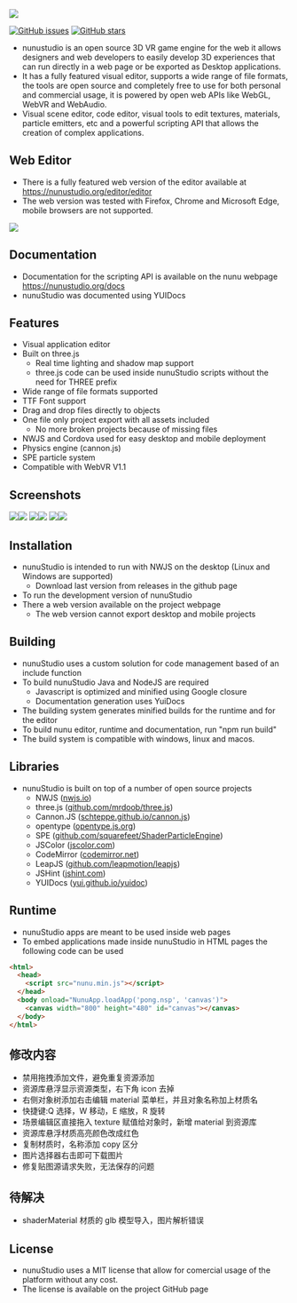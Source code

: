 <img src="https://raw.githubusercontent.com/tentone/nunuStudio/master/docs/img/github/logo.png">

[![GitHub issues](https://img.shields.io/github/issues/tentone/nunuStudio.svg)](https://github.com/tentone/nunuStudio/issues) [![GitHub stars](https://img.shields.io/github/stars/tentone/nunuStudio.svg)](https://github.com/tentone/nunuStudio/stargazers)

- nunustudio is an open source 3D VR game engine for the web it allows designers and web developers to easily develop 3D experiences that can run directly in a web page or be exported as Desktop applications.
- It has a fully featured visual editor, supports a wide range of file formats, the tools are open source and completely free to use for both personal and commercial usage, it is powered by open web APIs like WebGL, WebVR and WebAudio.
- Visual scene editor, code editor, visual tools to edit textures, materials, particle emitters, etc and a powerful scripting API that allows the creation of complex applications.

## Web Editor

- There is a fully featured web version of the editor available at https://nunustudio.org/editor/editor
- The web version was tested with Firefox, Chrome and Microsoft Edge, mobile browsers are not supported.

<img src="https://raw.githubusercontent.com/tentone/nunuStudio/master/docs/img/github/web.png">

## Documentation

- Documentation for the scripting API is available on the nunu webpage https://nunustudio.org/docs
- nunuStudio was documented using YUIDocs

## Features

- Visual application editor
- Built on three.js
  - Real time lighting and shadow map support
  - three.js code can be used inside nunuStudio scripts without the need for THREE prefix
- Wide range of file formats supported
- TTF Font support
- Drag and drop files directly to objects
- One file only project export with all assets included
  - No more broken projects because of missing files
- NWJS and Cordova used for easy desktop and mobile deployment
- Physics engine (cannon.js)
- SPE particle system
- Compatible with WebVR V1.1

## Screenshots

<img src="https://raw.githubusercontent.com/tentone/nunuStudio/master/docs/img/github/2.png"><img src="https://raw.githubusercontent.com/tentone/nunuStudio/master/docs/img/github/3.png">
<img src="https://raw.githubusercontent.com/tentone/nunuStudio/master/docs/img/github/4.png"><img src="https://raw.githubusercontent.com/tentone/nunuStudio/master/docs/img/github/1.png">
<img src="https://raw.githubusercontent.com/tentone/nunuStudio/master/docs/img/github/5.png"><img src="https://raw.githubusercontent.com/tentone/nunuStudio/master/docs/img/github/6.png">

## Installation

- nunuStudio is intended to run with NWJS on the desktop (Linux and Windows are supported)
  - Download last version from releases in the github page
- To run the development version of nunuStudio
- There a web version available on the project webpage
  - The web version cannot export desktop and mobile projects

## Building

- nunuStudio uses a custom solution for code management based of an include function
- To build nunuStudio Java and NodeJS are required
  - Javascript is optimized and minified using Google closure
  - Documentation generation uses YuiDocs
- The building system generates minified builds for the runtime and for the editor
- To build nunu editor, runtime and documentation, run "npm run build"
- The build system is compatible with windows, linux and macos.

## Libraries

- nunuStudio is built on top of a number of open source projects
  - NWJS ([nwjs.io](https://nwjs.io))
  - three.js ([github.com/mrdoob/three.js](https://github.com/mrdoob/three.js))
  - Cannon.JS ([schteppe.github.io/cannon.js](https://schteppe.github.io/cannon.js))
  - opentype ([opentype.js.org](https://opentype.js.org))
  - SPE ([github.com/squarefeet/ShaderParticleEngine](https://github.com/squarefeet/ShaderParticleEngine))
  - JSColor ([jscolor.com](http://jscolor.com))
  - CodeMirror ([codemirror.net](https://codemirror.net))
  - LeapJS ([github.com/leapmotion/leapjs](https://github.com/leapmotion/leapjs))
  - JSHint ([jshint.com](https://jshint.com))
  - YUIDocs ([yui.github.io/yuidoc](https://yui.github.io/yuidoc))

## Runtime

- nunuStudio apps are meant to be used inside web pages
- To embed applications made inside nunuStudio in HTML pages the following code can be used

```html
<html>
  <head>
    <script src="nunu.min.js"></script>
  </head>
  <body onload="NunuApp.loadApp('pong.nsp', 'canvas')">
    <canvas width="800" height="480" id="canvas"></canvas>
  </body>
</html>
```

## 修改内容

- 禁用拖拽添加文件，避免重复资源添加
- 资源库悬浮显示资源类型，右下角 icon 去掉
- 右侧对象树添加右击编辑 material 菜单栏，并且对象名称加上材质名
- 快捷键:Q 选择，W 移动，E 缩放，R 旋转
- 场景编辑区直接拖入 texture 赋值给对象时，新增 material 到资源库
- 资源库悬浮材质高亮颜色改成红色
- 复制材质时，名称添加 copy 区分
- 图片选择器右击即可下载图片
- 修复贴图源请求失败，无法保存的问题

## 待解决

- shaderMaterial 材质的 glb 模型导入，图片解析错误

## License

- nunuStudio uses a MIT license that allow for comercial usage of the platform without any cost.
- The license is available on the project GitHub page
